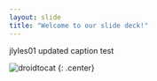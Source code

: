 ```yaml
---
layout: slide
title: "Welcome to our slide deck!"
---
```


jlyles01 updated caption test

![droidtocat](https://octodex.github.com/images/droidtocat.png)
{: .center}
